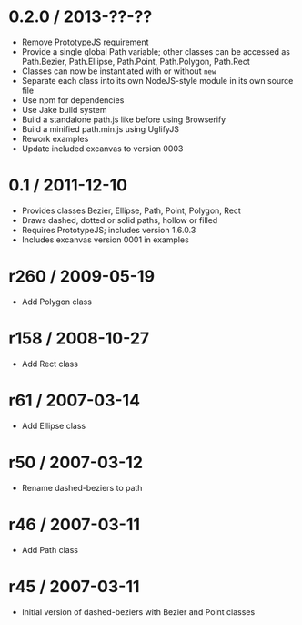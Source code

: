 0.2.0 / 2013-??-??
==================

* Remove PrototypeJS requirement
* Provide a single global Path variable; other classes can be accessed as Path.Bezier, Path.Ellipse, Path.Point, Path.Polygon, Path.Rect
* Classes can now be instantiated with or without `new`
* Separate each class into its own NodeJS-style module in its own source file
* Use npm for dependencies
* Use Jake build system
* Build a standalone path.js like before using Browserify
* Build a minified path.min.js using UglifyJS
* Rework examples
* Update included excanvas to version 0003

0.1 / 2011-12-10
================

* Provides classes Bezier, Ellipse, Path, Point, Polygon, Rect
* Draws dashed, dotted or solid paths, hollow or filled
* Requires PrototypeJS; includes version 1.6.0.3
* Includes excanvas version 0001 in examples

r260 / 2009-05-19
=================

* Add Polygon class

r158 / 2008-10-27
=================

* Add Rect class

r61 / 2007-03-14
================

* Add Ellipse class

r50 / 2007-03-12
================

* Rename dashed-beziers to path

r46 / 2007-03-11
================

* Add Path class

r45 / 2007-03-11
================

* Initial version of dashed-beziers with Bezier and Point classes
